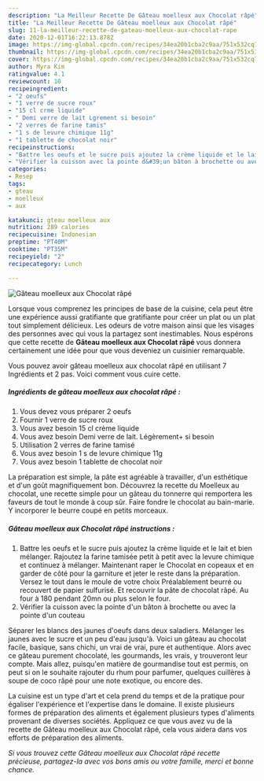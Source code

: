 ```yaml
---
description: "La Meilleur Recette De Gâteau moelleux aux Chocolat râpé"
title: "La Meilleur Recette De Gâteau moelleux aux Chocolat râpé"
slug: 11-la-meilleur-recette-de-gateau-moelleux-aux-chocolat-rape
date: 2020-12-01T16:22:13.878Z
image: https://img-global.cpcdn.com/recipes/34ea20b1cba2c9aa/751x532cq70/gateau-moelleux-aux-chocolat-rape-photo-principale-de-la-recette.jpg
thumbnail: https://img-global.cpcdn.com/recipes/34ea20b1cba2c9aa/751x532cq70/gateau-moelleux-aux-chocolat-rape-photo-principale-de-la-recette.jpg
cover: https://img-global.cpcdn.com/recipes/34ea20b1cba2c9aa/751x532cq70/gateau-moelleux-aux-chocolat-rape-photo-principale-de-la-recette.jpg
author: Myra Kim
ratingvalue: 4.1
reviewcount: 10
recipeingredient:
- "2 oeufs"
- "1 verre de sucre roux"
- "15 cl crme liquide"
- " Demi verre de lait Lgrement si besoin"
- "2 verres de farine tamis"
- "1 s de levure chimique 11g"
- "1 tablette de chocolat noir"
recipeinstructions:
- "Battre les oeufs et le sucre puis ajoutez la crème liquide et le lait et bien mélanger. Rajoutez la farine tamisée petit à petit avec la levure chimique et continuez à mélanger. Maintenant raper le Chocolat en copeaux et en garder de côté pour la garniture et jeter le reste dans la préparation. Versez le tout dans le moule de votre choix Préalablement beurré ou recouvert de papier sulfurisé. Et recouvrir la pâte de chocolat râpé. Au four à 180 pendant 20mn ou plus selon le four."
- "Vérifier la cuisson avec la pointe d&#39;un bâton à brochette ou avec la pointe d&#39;un couteau"
categories:
- Resep
tags:
- gteau
- moelleux
- aux

katakunci: gteau moelleux aux 
nutrition: 289 calories
recipecuisine: Indonesian
preptime: "PT40M"
cooktime: "PT35M"
recipeyield: "2"
recipecategory: Lunch

---
```



![Gâteau moelleux aux Chocolat râpé](https://img-global.cpcdn.com/recipes/34ea20b1cba2c9aa/751x532cq70/gateau-moelleux-aux-chocolat-rape-photo-principale-de-la-recette.jpg)

Lorsque vous comprenez les principes de base de la cuisine, cela peut être une expérience aussi gratifiante que gratifiante pour créer un plat ou un plat tout simplement délicieux. Les odeurs de votre maison ainsi que les visages des personnes avec qui vous la partagez sont inestimables. Nous espérons que cette recette de <strong> Gâteau moelleux aux Chocolat râpé </strong> vous donnera certainement une idée pour que vous deveniez un cuisinier remarquable.

<!--inarticleads1-->

Vous pouvez avoir gâteau moelleux aux chocolat râpé en utilisant 7 Ingrédients et 2 pas. Voici comment vous cuire cette.

##### Ingrédients de gâteau moelleux aux chocolat râpé :

1. Vous devez vous préparer 2 oeufs
1. Fournir 1 verre de sucre roux
1. Vous avez besoin 15 cl crème liquide
1. Vous avez besoin  Demi verre de lait. Légèrement+ si besoin
1. Utilisation 2 verres de farine tamisé
1. Vous avez besoin 1 s de levure chimique 11g
1. Vous avez besoin 1 tablette de chocolat noir


La préparation est simple, la pâte est agréable à travailler, d&#39;un esthétique et d&#39;un goût magnifiquement bon. Découvrez la recette du Moelleux au chocolat, une recette simple pour un gâteau du tonnerre qui remportera les faveurs de tout le monde à coup sûr. Faire fondre le chocolat au bain-marie. Y incorporer le beurre coupé en petits morceaux. 

<!--inarticleads2-->

##### Gâteau moelleux aux Chocolat râpé instructions :

1. Battre les oeufs et le sucre puis ajoutez la crème liquide et le lait et bien mélanger. Rajoutez la farine tamisée petit à petit avec la levure chimique et continuez à mélanger. Maintenant raper le Chocolat en copeaux et en garder de côté pour la garniture et jeter le reste dans la préparation. Versez le tout dans le moule de votre choix Préalablement beurré ou recouvert de papier sulfurisé. Et recouvrir la pâte de chocolat râpé. Au four à 180 pendant 20mn ou plus selon le four.
1. Vérifier la cuisson avec la pointe d&#39;un bâton à brochette ou avec la pointe d&#39;un couteau


Séparer les blancs des jaunes d&#39;oeufs dans deux saladiers. Mélanger les jaunes avec le sucre et un peu d&#39;eau jusqu&#39;à. Voici un gâteau au chocolat facile, basique, sans chichi, un vrai de vrai, pure et authentique. Alors avec ce gâteau purement chocolaté, les gourmands, les vrais, y trouveront leur compte. Mais allez, puisqu&#39;en matière de gourmandise tout est permis, on peut si on le souhaite rajouter du rhum pour parfumer, quelques cuillères à soupe de coco râpé pour une note exotique, ou encore des. 

<!--inarticleads1-->

<p>
La cuisine est un type d'art et cela prend du temps et de la pratique pour égaliser l'expérience et l'expertise dans le domaine. Il existe plusieurs formes de préparation des aliments et également plusieurs types d'aliments provenant de diverses sociétés. Appliquez ce que vous avez vu de la recette de Gâteau moelleux aux Chocolat râpé, cela vous aidera dans vos efforts de préparation des aliments.
</p>

<p>
<i>Si vous trouvez cette Gâteau moelleux aux Chocolat râpé recette précieuse, partagez-la avec vos bons amis ou votre famille, merci et bonne chance.</i>
</p>
